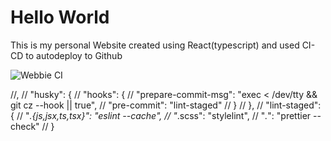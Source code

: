 # Hello World
This is my personal Website created using React(typescript) and used CI-CD to autodeploy to Github

![Webbie CI](https://github.com/Webrusterkk/webbie/workflows/Webbie%20CI/badge.svg?branch=master)

  //,
  // "husky": {
  //   "hooks": {
  //     "prepare-commit-msg": "exec < /dev/tty && git cz --hook || true",
  //     "pre-commit": "lint-staged"
  //   }
  // },
  // "lint-staged": {
  //   "*.{js,jsx,ts,tsx}": "eslint --cache",
  //   "*.scss": "stylelint",
  //   "*.*": "prettier --check"
  // }